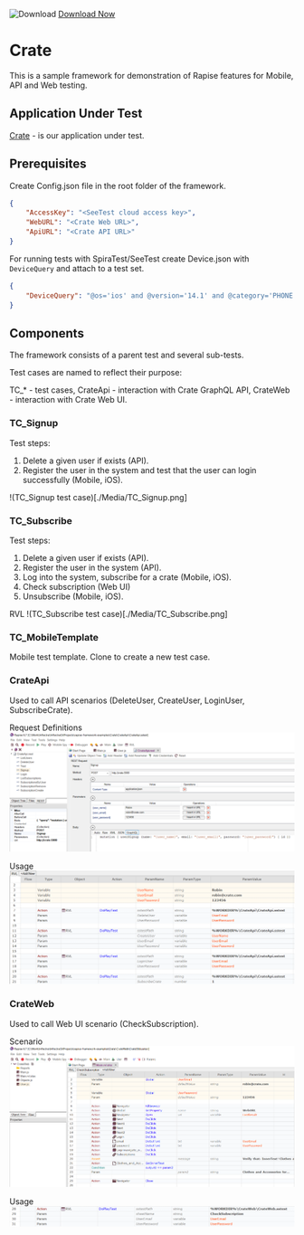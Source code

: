 ![Download](https://github.githubassets.com/images/icons/emoji/unicode/23ec.png?v8) [Download Now](https://inflectra.github.io/DownGit/#/home?url=https://github.com/Inflectra/rapise-framework-examples/tree/master/Crate)

# Crate

This is a sample framework for demonstration of Rapise features for Mobile, API and Web testing. 

## Application Under Test

[Crate](https://github.com/atulmy/crate) - is our application under test.

## Prerequisites

Create Config.json file in the root folder of the framework.

```json
{
	"AccessKey": "<SeeTest cloud access key>",
	"WebURL": "<Crate Web URL>",
	"ApiURL": "<Crate API URL>"
}
```

For running tests with SpiraTest/SeeTest create Device.json with `DeviceQuery` and attach to a test set.

```json
{
	"DeviceQuery": "@os='ios' and @version='14.1' and @category='PHONE'"
}
```

## Components

The framework consists of a parent test and several sub-tests.

Test cases are named to reflect their purpose:

TC_\* - test cases,
CrateApi - interaction with Crate GraphQL API,
CrateWeb - interaction with Crate Web UI.

### TC_Signup

Test steps:

1. Delete a given user if exists (API).
2. Register the user in the system and test that the user can login successfully (Mobile, iOS).

!(TC_Signup test case)[./Media/TC_Signup.png]

### TC_Subscribe

Test steps:

1. Delete a given user if exists (API).
2. Register the user in the system (API).
3. Log into the system, subscribe for a crate (Mobile, iOS).
4. Check subscription (Web UI)
5. Unsubscribe (Mobile, iOS).

RVL
!(TC_Subscribe test case)[./Media/TC_Subscribe.png]

### TC_MobileTemplate

Mobile test template. Clone to create a new test case.

### CrateApi

Used to call API scenarios (DeleteUser, CreateUser, LoginUser, SubscribeCrate).

Request Definitions
![CrateApi definitions](./Media/RapiseCrateApiEndpoints.png)

Usage
![CrateApi calls](./Media/RapiseCrateApiCalls.png)

### CrateWeb

Used to call Web UI scenario (CheckSubscription).

Scenario
![CrateWeb scenario](./Media/RapiseCrateWebScenario.png)

Usage
![CrateWev call](./Media/RapiseCrateWebCall.png)




